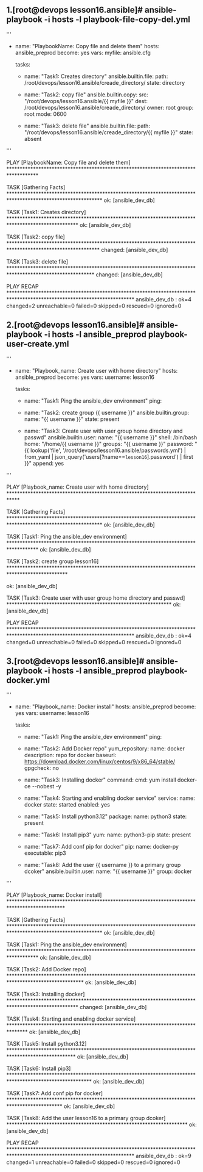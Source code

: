 ## 1.[root@devops lesson16.ansible]# ansible-playbook -i hosts -l playbook-file-copy-del.yml

'''
- name: "PlaybookName: Copy file and delete them"
  hosts: ansible_preprod
  become: yes
  vars:
    myfile: ansible.cfg

  tasks:

  - name: "Task1: Creates directory"
    ansible.builtin.file:
      path: /root/devops/lesson16.ansible/creade_directory/
      state: directory

  - name: "Task2: copy file"
    ansible.builtin.copy:
      src: "/root/devops/lesson16.ansible/{{ myfile }}"
      dest: /root/devops/lesson16.ansible/creade_directory/
      owner: root
      group: root
      mode: 0600

  - name: "Task3: delete file"
    ansible.builtin.file:
      path: "/root/devops/lesson16.ansible/creade_directory/{{ myfile }}"
      state: absent

'''


PLAY [PlaybookName: Copy file and delete them] ***********************************************************************************

TASK [Gathering Facts] ***********************************************************************************************************
ok: [ansible_dev_db]

TASK [Task1: Creates directory] **************************************************************************************************
ok: [ansible_dev_db]

TASK [Task2: copy file] **********************************************************************************************************
changed: [ansible_dev_db]

TASK [Task3: delete file] ********************************************************************************************************
changed: [ansible_dev_db]

PLAY RECAP ***********************************************************************************************************************
ansible_dev_db             : ok=4    changed=2    unreachable=0    failed=0    skipped=0    rescued=0    ignored=0

## 2.[root@devops lesson16.ansible]# ansible-playbook -i hosts -l ansible_preprod playbook-user-create.yml

'''

- name: "Playbook_name: Create user with home directory"
  hosts: ansible_preprod
  become: yes
  vars:
    username: lesson16

  tasks:
  - name: "Task1: Ping the ansible_dev environment"
    ping:

  - name: "Task2: create group {{ username }}"
    ansible.builtin.group:
      name: "{{ username }}"
      state: present

  - name: "Task3: Create user with user group home directory and passwd"
    ansible.builtin.user:
      name: "{{ username }}"
      shell: /bin/bash
      home: "/home/{{ username }}"
      groups: "{{ username }}"
      password: "{{ lookup('file', '/root/devops/lesson16.ansible/passwords.yml') | from_yaml | json_query('users[?name==`lesson16`].password') | first }}"
      append: yes

'''

PLAY [Playbook_name: Create user with home directory] ****************************************************************************

TASK [Gathering Facts] ***********************************************************************************************************
ok: [ansible_dev_db]

TASK [Task1: Ping the ansible_dev environment] ***********************************************************************************
ok: [ansible_dev_db]

TASK [Task2: create group lesson16] **********************************************************************************************

ok: [ansible_dev_db]

TASK [Task3: Create user with user group home directory and passwd] **************************************************************
ok: [ansible_dev_db]

PLAY RECAP ***********************************************************************************************************************
ansible_dev_db             : ok=4    changed=0    unreachable=0    failed=0    skipped=0    rescued=0    ignored=0

## 3.[root@devops lesson16.ansible]#  ansible-playbook -i hosts -l ansible_preprod playbook-docker.yml

'''
- name: "Playbook_name: Docker install"
  hosts: ansible_preprod
  become: yes
  vars:
    username: lesson16

  tasks:
  - name: "Task1: Ping the ansible_dev environment"
    ping:

  - name: "Task2: Add Docker repo"
    yum_repository:
      name: docker
      description: repo for docker
      baseurl: https://download.docker.com/linux/centos/9/x86_64/stable/
      gpgcheck: no

  - name: "Task3: Installing docker"
    command:
      cmd: yum install docker-ce --nobest -y


  - name: "Task4: Starting and enabling docker service"
    service:
      name: docker
      state: started
      enabled: yes

  - name: "Task5: Install python3.12"
    package:
      name: python3
      state: present

  - name: "Task6: Install pip3"
    yum:
      name: python3-pip
      state: present

  - name: "Task7: Add conf pip for docker"
    pip:
      name: docker-py
      executable: pip3

  - name: "Task8: Add the user {{ username }} to a primary group dcoker"
    ansible.builtin.user:
      name: "{{ username }}"
      group: docker

'''

PLAY [Playbook_name: Docker install] *********************************************************************************************

TASK [Gathering Facts] ***********************************************************************************************************
ok: [ansible_dev_db]

TASK [Task1: Ping the ansible_dev environment] ***********************************************************************************
ok: [ansible_dev_db]

TASK [Task2: Add Docker repo] ****************************************************************************************************
ok: [ansible_dev_db]

TASK [Task3: Installing docker] **************************************************************************************************
changed: [ansible_dev_db]

TASK [Task4: Starting and enabling docker service] *******************************************************************************
ok: [ansible_dev_db]

TASK [Task5: Install python3.12] *************************************************************************************************
ok: [ansible_dev_db]

TASK [Task6: Install pip3] *******************************************************************************************************
ok: [ansible_dev_db]

TASK [Task7: Add conf pip for docker] ********************************************************************************************
ok: [ansible_dev_db]

TASK [Task8: Add the user lesson16 to a primary group dcoker] ********************************************************************
ok: [ansible_dev_db]

PLAY RECAP ***********************************************************************************************************************
ansible_dev_db             : ok=9    changed=1    unreachable=0    failed=0    skipped=0    rescued=0    ignored=0
